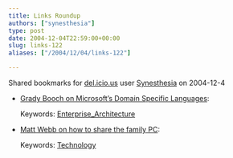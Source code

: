 ```yaml
---
title: Links Roundup
authors: ["synesthesia"]
type: post
date: 2004-12-04T22:59:00+00:00
slug: links-122 
aliases: ["/2004/12/04/links-122"]

---
```

Shared bookmarks for [del.icio.us][1] user  [Synesthesia][2] on 2004-12-4

  * [Grady Booch on Microsoft&#8217;s Domain Specific Languages][3]:
   
    Keywords: [Enterprise_Architecture][4]
  * [Matt Webb on how to share the family PC][5]:
   
    Keywords: [Technology][6]

 [1]: https://del.icio.us/
 [2]: https://del.icio.us/synesthesia
 [3]: https://www.booch.com/architecture/blog.jsp "https://www.booch.com/architecture/blog.jsp"
 [4]: https://del.icio.us/synesthesia/Enterprise_Architecture
 [5]: https://www.interconnected.org/home/2004/12/03/families_row_over "https://www.interconnected.org/home/2004/12/03/families_row_over"
 [6]: https://del.icio.us/synesthesia/Technology